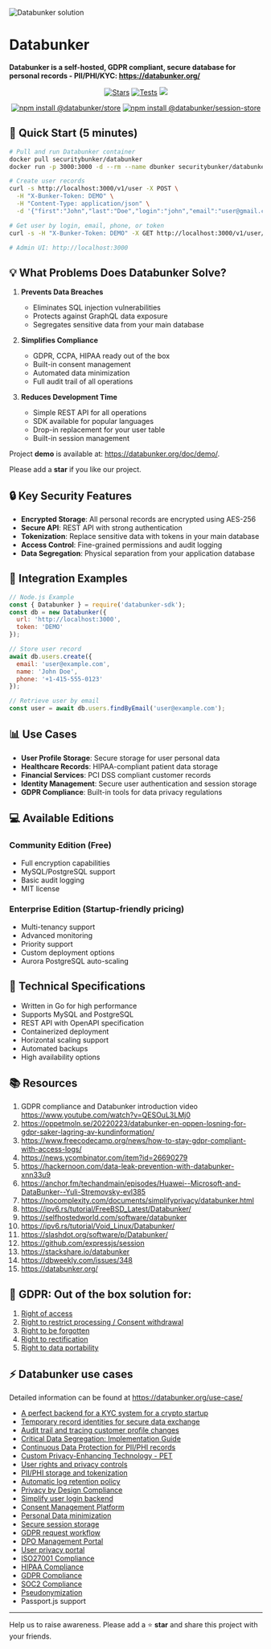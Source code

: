 ![Databunker solution](images/databunker-solution.png)

# Databunker

**Databunker is a self-hosted, GDPR compliant, secure database for personal records - PII/PHI/KYC: https://databunker.org/**

<div align="center">
 <p>
  <a href="https://github.com/securitybunker/databunker/stargazers" target="_blank"><img src="https://img.shields.io/github/stars/securitybunker/databunker.svg?logo=github&maxAge=86400" alt="Stars" /></a>
  <a href="https://github.com/securitybunker/databunker/actions?query=workflow%3ATests" target="_blank"><img src="https://github.com/securitybunker/databunker/workflows/Tests/badge.svg" alt="Tests" /></a>
  <a href="https://hub.docker.com/r/securitybunker/databunker"><img src="https://img.shields.io/docker/pulls/securitybunker/databunker?color=f02e65&style=flat-square" /></a>
 </p>
 <p>
  <a href="https://github.com/securitybunker/databunker-store"><img src="https://nodei.co/npm/@databunker/store.png?mini=true" alt="npm install @databunker/store" /></a>
  <a href="https://github.com/securitybunker/databunker-session-store"><img src="https://nodei.co/npm/@databunker/session-store.png?mini=true" alt="npm install @databunker/session-store" /></a>
 </p>
</div>

## 🚀 Quick Start (5 minutes)

```bash
# Pull and run Databunker container
docker pull securitybunker/databunker
docker run -p 3000:3000 -d --rm --name dbunker securitybunker/databunker demo

# Create user records
curl -s http://localhost:3000/v1/user -X POST \
  -H "X-Bunker-Token: DEMO" \
  -H "Content-Type: application/json" \
  -d '{"first":"John","last":"Doe","login":"john","email":"user@gmail.com"}'

# Get user by login, email, phone, or token
curl -s -H "X-Bunker-Token: DEMO" -X GET http://localhost:3000/v1/user/login/john

# Admin UI: http://localhost:3000
```

## 💡 What Problems Does Databunker Solve?

1. **Prevents Data Breaches**
   - Eliminates SQL injection vulnerabilities
   - Protects against GraphQL data exposure
   - Segregates sensitive data from your main database

2. **Simplifies Compliance**
   - GDPR, CCPA, HIPAA ready out of the box
   - Built-in consent management
   - Automated data minimization
   - Full audit trail of all operations

3. **Reduces Development Time**
   - Simple REST API for all operations
   - SDK available for popular languages
   - Drop-in replacement for your user table
   - Built-in session management

Project **demo** is available at: https://databunker.org/doc/demo/.

Please add a **star** if you like our project.

## 🔒 Key Security Features

- **Encrypted Storage**: All personal records are encrypted using AES-256
- **Secure API**: REST API with strong authentication
- **Tokenization**: Replace sensitive data with tokens in your main database
- **Access Control**: Fine-grained permissions and audit logging
- **Data Segregation**: Physical separation from your application database

## 🔌 Integration Examples

```javascript
// Node.js Example
const { Databunker } = require('databunker-sdk');
const db = new Databunker({
  url: 'http://localhost:3000',
  token: 'DEMO'
});

// Store user record
await db.users.create({
  email: 'user@example.com',
  name: 'John Doe',
  phone: '+1-415-555-0123'
});

// Retrieve user by email
const user = await db.users.findByEmail('user@example.com');
```

## 📊 Use Cases

- **User Profile Storage**: Secure storage for user personal data
- **Healthcare Records**: HIPAA-compliant patient data storage
- **Financial Services**: PCI DSS compliant customer records
- **Identity Management**: Secure user authentication and session storage
- **GDPR Compliance**: Built-in tools for data privacy regulations

## 💻 Available Editions

### Community Edition (Free)
- Full encryption capabilities
- MySQL/PostgreSQL support
- Basic audit logging
- MIT license

### Enterprise Edition (Startup-friendly pricing)
- Multi-tenancy support
- Advanced monitoring
- Priority support
- Custom deployment options
- Aurora PostgreSQL auto-scaling

## 🔧 Technical Specifications

- Written in Go for high performance
- Supports MySQL and PostgreSQL
- REST API with OpenAPI specification
- Containerized deployment
- Horizontal scaling support
- Automated backups
- High availability options

## 📚 Resources

1. GDPR compliance and Databunker introduction video https://www.youtube.com/watch?v=QESOuL3LMj0
1. https://oppetmoln.se/20220223/databunker-en-oppen-losning-for-gdpr-saker-lagring-av-kundinformation/
1. https://www.freecodecamp.org/news/how-to-stay-gdpr-compliant-with-access-logs/
1. https://news.ycombinator.com/item?id=26690279
1. https://hackernoon.com/data-leak-prevention-with-databunker-xnn33u9
1. https://anchor.fm/techandmain/episodes/Huawei--Microsoft-and-DataBunker--Yuli-Stremovsky-evl385
1. https://nocomplexity.com/documents/simplifyprivacy/databunker.html
1. https://ipv6.rs/tutorial/FreeBSD_Latest/Databunker/
1. https://selfhostedworld.com/software/databunker
1. https://ipv6.rs/tutorial/Void_Linux/Databunker/
1. https://slashdot.org/software/p/Databunker/
1. https://github.com/expressjs/session
1. https://stackshare.io/databunker
1. https://dbweekly.com/issues/348
1. https://databunker.org/

## 📘 GDPR: Out of the box solution for:

1. [Right of access](#right-of-access)
1. [Right to restrict processing / Consent withdrawal](#right-to-restrict-processing--consent-withdrawal)
1. [Right to be forgotten](#right-to-be-forgotten)
1. [Right to rectification](#right-to-rectification)
1. [Right to data portability](#right-to-data-portability)


## ⚡ Databunker use cases

Detailed information can be found at https://databunker.org/use-case/

* [A perfect backend for a KYC system for a crypto startup](https://databunker.org/success-story/kyc-backend-for-crypto-startup/)
* [Temporary record identities for secure data exchange](https://databunker.org/use-case/temporary-record-identity/)
* [Audit trail and tracing customer profile changes](https://databunker.org/use-case/trace-profile-access-change/)
* [Critical Data Segregation: Implementation Guide](https://databunker.org/use-case/critical-data-segregation/)
* [Continuous Data Protection for PII/PHI records](https://databunker.org/use-case/continuous-data-protection/)
* [Custom Privacy-Enhancing Technology - PET](https://databunker.org/use-case/privacy-enhancing-technology/)
* [User rights and privacy controls](https://databunker.org/use-case/user-privacy-controls/)
* [PII/PHI storage and tokenization](https://databunker.org/use-case/customer-profile-storage-tokenization/)
* [Automatic log retention policy](https://databunker.org/use-case/gdpr-compliant-logging/)
* [Privacy by Design Compliance](https://databunker.org/use-case/privacy-by-design-default/)
* [Simplify user login backend](https://databunker.org/use-case/simplify-user-login-backend/)
* [Consent Management Platform](https://databunker.org/use-case/consent-management-platform/)
* [Personal Data minimization](https://databunker.org/use-case/data-minimization/)
* [Secure session storage](https://databunker.org/use-case/secure-session-storage/)
* [GDPR request workflow](https://databunker.org/use-case/gdpr-user-request-workflow/)
* [DPO Management Portal](https://databunker.org/use-case/dpo-management-portal/)
* [User privacy portal](https://databunker.org/use-case/privacy-portal-for-customers/)
* [ISO27001 Compliance](https://databunker.org/use-case/iso27001-compliance/)
* [HIPAA Compliance](https://databunker.org/use-case/hipaa-compliance/)
* [GDPR Compliance](https://databunker.org/use-case/gdpr-compliance/)
* [SOC2 Compliance](https://databunker.org/use-case/soc2-compliance/)
* [Pseudonymization](https://databunker.org/use-case/pseudonymization-vs-anonymization/)
* Passport.js support
 
---

Help us to raise awareness. Please add a ⭐ **star** and share this project with your friends.
